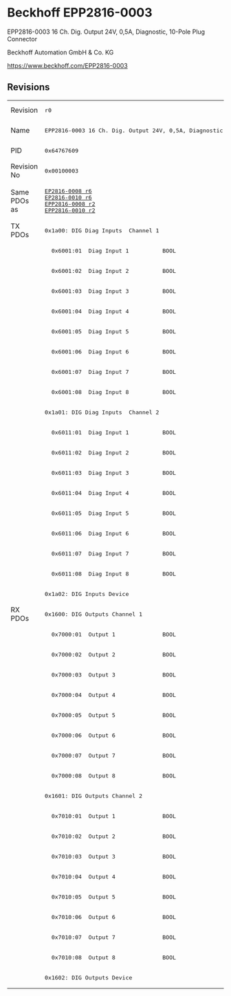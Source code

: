# Beckhoff EPP2816-0003

EPP2816-0003 16 Ch. Dig. Output 24V, 0,5A, Diagnostic, 10-Pole Plug Connector

Beckhoff Automation GmbH & Co. KG

https://www.beckhoff.com/EPP2816-0003

## Revisions
<table>
<tr >
<td>Revision</td>
<td><pre>r0</pre></td>
</tr>
<tr >
<td>Name</td>
<td><pre>EPP2816-0003 16 Ch. Dig. Output 24V, 0,5A, Diagnostic, 10-Pole Plug Connector</pre></td>
</tr>
<tr >
<td>PID</td>
<td><pre>0x64767609</pre></td>
</tr>
<tr >
<td>Revision No</td>
<td><pre>0x00100003</pre></td>
</tr>
<tr >
<td>Same PDOs as</td>
<td><pre><a href="EP2816-0008">EP2816-0008 r6</a><br/><a href="EP2816-0010">EP2816-0010 r6</a><br/><a href="EPP2816-0008">EPP2816-0008 r2</a><br/><a href="EPP2816-0010">EPP2816-0010 r2</a></pre></td>
</tr>
<tr class="txpdo pdosection">
<td rowspan=19 valign=top>TX PDOs</td>
<td><pre>0x1a00: DIG Diag Inputs  Channel 1</pre></td>
<td></td>
</tr>
<tr class="txpdo">
<td><pre>  0x6001:01  Diag Input 1          BOOL</pre></td>
</tr>
<tr class="txpdo">
<td><pre>  0x6001:02  Diag Input 2          BOOL</pre></td>
</tr>
<tr class="txpdo">
<td><pre>  0x6001:03  Diag Input 3          BOOL</pre></td>
</tr>
<tr class="txpdo">
<td><pre>  0x6001:04  Diag Input 4          BOOL</pre></td>
</tr>
<tr class="txpdo">
<td><pre>  0x6001:05  Diag Input 5          BOOL</pre></td>
</tr>
<tr class="txpdo">
<td><pre>  0x6001:06  Diag Input 6          BOOL</pre></td>
</tr>
<tr class="txpdo">
<td><pre>  0x6001:07  Diag Input 7          BOOL</pre></td>
</tr>
<tr class="txpdo">
<td><pre>  0x6001:08  Diag Input 8          BOOL</pre></td>
</tr>
<tr class="txpdo pdosection">
<td><pre>0x1a01: DIG Diag Inputs  Channel 2</pre></td>
</tr>
<tr class="txpdo">
<td><pre>  0x6011:01  Diag Input 1          BOOL</pre></td>
</tr>
<tr class="txpdo">
<td><pre>  0x6011:02  Diag Input 2          BOOL</pre></td>
</tr>
<tr class="txpdo">
<td><pre>  0x6011:03  Diag Input 3          BOOL</pre></td>
</tr>
<tr class="txpdo">
<td><pre>  0x6011:04  Diag Input 4          BOOL</pre></td>
</tr>
<tr class="txpdo">
<td><pre>  0x6011:05  Diag Input 5          BOOL</pre></td>
</tr>
<tr class="txpdo">
<td><pre>  0x6011:06  Diag Input 6          BOOL</pre></td>
</tr>
<tr class="txpdo">
<td><pre>  0x6011:07  Diag Input 7          BOOL</pre></td>
</tr>
<tr class="txpdo">
<td><pre>  0x6011:08  Diag Input 8          BOOL</pre></td>
</tr>
<tr class="txpdo pdosection">
<td><pre>0x1a02: DIG Inputs Device</pre></td>
</tr>
<tr class="rxpdo pdosection">
<td rowspan=19 valign=top>RX PDOs</td>
<td><pre>0x1600: DIG Outputs Channel 1</pre></td>
<td></td>
</tr>
<tr class="rxpdo">
<td><pre>  0x7000:01  Output 1              BOOL</pre></td>
</tr>
<tr class="rxpdo">
<td><pre>  0x7000:02  Output 2              BOOL</pre></td>
</tr>
<tr class="rxpdo">
<td><pre>  0x7000:03  Output 3              BOOL</pre></td>
</tr>
<tr class="rxpdo">
<td><pre>  0x7000:04  Output 4              BOOL</pre></td>
</tr>
<tr class="rxpdo">
<td><pre>  0x7000:05  Output 5              BOOL</pre></td>
</tr>
<tr class="rxpdo">
<td><pre>  0x7000:06  Output 6              BOOL</pre></td>
</tr>
<tr class="rxpdo">
<td><pre>  0x7000:07  Output 7              BOOL</pre></td>
</tr>
<tr class="rxpdo">
<td><pre>  0x7000:08  Output 8              BOOL</pre></td>
</tr>
<tr class="rxpdo pdosection">
<td><pre>0x1601: DIG Outputs Channel 2</pre></td>
</tr>
<tr class="rxpdo">
<td><pre>  0x7010:01  Output 1              BOOL</pre></td>
</tr>
<tr class="rxpdo">
<td><pre>  0x7010:02  Output 2              BOOL</pre></td>
</tr>
<tr class="rxpdo">
<td><pre>  0x7010:03  Output 3              BOOL</pre></td>
</tr>
<tr class="rxpdo">
<td><pre>  0x7010:04  Output 4              BOOL</pre></td>
</tr>
<tr class="rxpdo">
<td><pre>  0x7010:05  Output 5              BOOL</pre></td>
</tr>
<tr class="rxpdo">
<td><pre>  0x7010:06  Output 6              BOOL</pre></td>
</tr>
<tr class="rxpdo">
<td><pre>  0x7010:07  Output 7              BOOL</pre></td>
</tr>
<tr class="rxpdo">
<td><pre>  0x7010:08  Output 8              BOOL</pre></td>
</tr>
<tr class="rxpdo pdosection">
<td><pre>0x1602: DIG Outputs Device</pre></td>
</tr>
</table>
